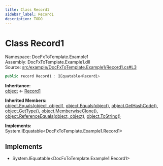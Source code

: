 ```yaml
---
title: Class Record1
sidebar_label: Record1
description: TODO
---
```


# Class Record1
Namespace: DocFxToTemplate.Example1   
Assembly: DocFxToTemplate.Example1.dll  
Source: [src/example/DocFxToTemplate.Example1/Record1.cs#L3](https://github.com/k-wojcik/DocFxToTemplate/blob/master/src/example/DocFxToTemplate.Example1/Record1.cs#L3)    
   

```csharp title="src/example/DocFxToTemplate.Example1/Record1.cs#L3" 
public record Record1 : IEquatable<Record1>
```

**Inheritance:**   
[object](https://learn.microsoft.com/dotnet/api/system.object) &lt;- 
[Record1](../DocFxToTemplate.Example1/Record1)   

**Inherited Members:**   
[object.Equals(object, object)](https://learn.microsoft.com/dotnet/api/system.object.equals#system-object-equals(system-object-system-object)), [object.Equals(object)](https://learn.microsoft.com/dotnet/api/system.object.equals#system-object-equals(system-object)), [object.GetHashCode()](https://learn.microsoft.com/dotnet/api/system.object.gethashcode), [object.GetType()](https://learn.microsoft.com/dotnet/api/system.object.gettype), [object.MemberwiseClone()](https://learn.microsoft.com/dotnet/api/system.object.memberwiseclone), [object.ReferenceEquals(object, object)](https://learn.microsoft.com/dotnet/api/system.object.referenceequals), [object.ToString()](https://learn.microsoft.com/dotnet/api/system.object.tostring)   

**Implements:**   
System.IEquatable\<DocFxToTemplate.Example1.Record1\>   

   

   

   

   

## Implements
* System.IEquatable\<DocFxToTemplate.Example1.Record1\>
   

   